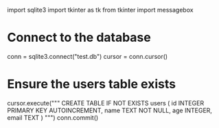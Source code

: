 import sqlite3
import tkinter as tk
from tkinter import messagebox
 
# Connect to the database
conn = sqlite3.connect("test.db")
cursor = conn.cursor()
 
# Ensure the users table exists
cursor.execute("""
CREATE TABLE IF NOT EXISTS users (
    id INTEGER PRIMARY KEY AUTOINCREMENT,
    name TEXT NOT NULL,
    age INTEGER,
    email TEXT
)
""")
conn.commit()
 
